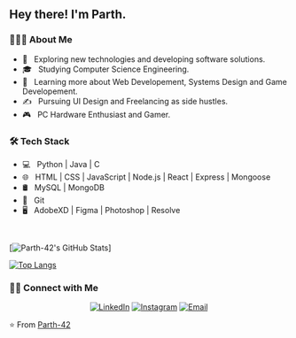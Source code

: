 <h2> Hey there! I'm Parth.</h2>

<h3> 👨🏻‍💻 About Me </h3>

- 🤔 &nbsp; Exploring new technologies and developing software solutions.
- 🎓 &nbsp; Studying Computer Science Engineering.
- 🌱 &nbsp; Learning more about Web Developement, Systems Design and Game Developement.
- ✍️ &nbsp; Pursuing UI Design and Freelancing as side hustles.
- 🎮 &nbsp; PC Hardware Enthusiast and Gamer.


<h3>🛠 Tech Stack</h3>

- 💻 &nbsp; Python | Java | C 
- 🌐 &nbsp; HTML | CSS | JavaScript | Node.js | React | Express | Mongoose 
- 🛢 &nbsp;  MySQL | MongoDB
- 🔧 &nbsp; Git 
- 🖥 &nbsp; AdobeXD | Figma | Photoshop | Resolve

<br/>

[![Parth-42's GitHub Stats](https://github-readme-stats.vercel.app/api?username=Parth-42&show_icons=true&theme=buefy)]


[![Top Langs](https://github-readme-stats.vercel.app/api/top-langs/?username=Parth-42&layout=compact&theme=buefy)](https://github.com/Parth-42/github-readme-stats)

<h3> 🤝🏻 Connect with Me </h3>

<p align="center">
<a href="https://www.linkedin.com/in/parth-p-b5b654100/"><img alt="LinkedIn" src="https://img.shields.io/badge/LinkedIn-Parth%20Puri-blue?style=flat-square&logo=linkedin"></a>
<a href="https://www.instagram.com/parth.js/?hl=en"><img alt="Instagram" src="https://img.shields.io/badge/Instagram-parth.js_-blue?style=flat-square&logo=instagram"></a>
<a href="mailto:parthpuri2000@gmail.com"><img alt="Email" src="https://img.shields.io/badge/Email-parthpuri2000@gmail.com-blue?style=flat-square&logo=gmail"></a>
</p>

⭐️ From [Parth-42](https://github.com/Parth-42)
